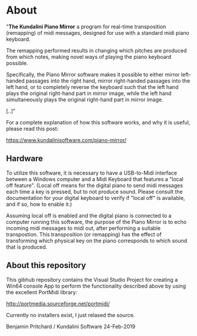 # About

"**The Kundalini Piano Mirror** a program for real-time transposition (remapping) of midi messages, designed for use with a standard midi piano keyboard.

The remapping performed results in changing which pitches are produced from which notes, making novel ways of playing the piano keyboard possible.

Specifically, the Piano Mirror software makes it possible to either mirror left-handed passages into the right hand, mirror right-handed passages into the left hand, or to completely reverse the keyboard such that the left hand plays the original right-hand part in mirror image, while the left hand simultaneously plays the original right-hand part in mirror image.

[..]"

For a complete explanation of how this software works, and why it is useful, please read this post:

https://www.kundalinisoftware.com/piano-mirror/

## Hardware

To utilize this software, it is necessary to have a USB-to-Midi interface between a Windows computer and a Midi Keyboard that features a "local off feature". (Local off means for the digital piano to send midi messages each time a key is pressed, but to not produce sound. Please consult the documentation for your digital keyboard to verify if "local off" is available, and if so, how to enable it.)

Assuming local off is enabled and the digital piano is connected to a computer running this software, the purpose of the Piano Mirror is to echo incoming midi messages to midi out, after performing a suitable transpostion. This transposition (or remapping) has the effect of transforming which physical key on the piano corresponds to which sound that is produced. 

## About this repository

This gibhub repository contains the Visual Studio Project for creating a Win64 console App to perform the functionality described above by using the excellent PortMidi library:

http://portmedia.sourceforge.net/portmidi/

Currently no installers exist, I just relased the source. 

Benjamin Pritchard / Kundalini Software
24-Feb-2019
